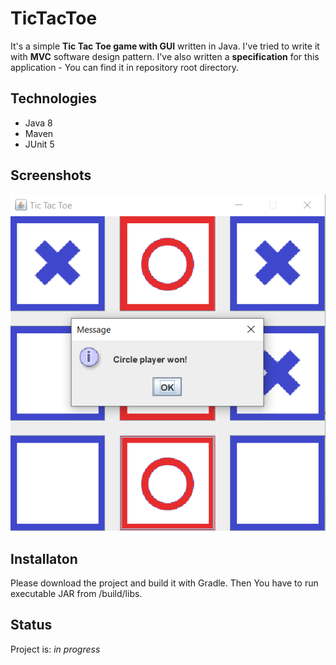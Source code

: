 # TicTacToe
It's a simple **Tic Tac Toe game with GUI** written in Java. I've tried to write it with **MVC** software design pattern. I've also written a **specification** for this application - You can find it in repository root directory.  
## Technologies
* Java 8
* Maven
* JUnit 5

## Screenshots
![Example screenshot](./screenshot.PNG)


## Installaton 
Please download the project and build it with Gradle. Then You have to run executable JAR from /build/libs. 
## Status
Project is: _in progress_ 
